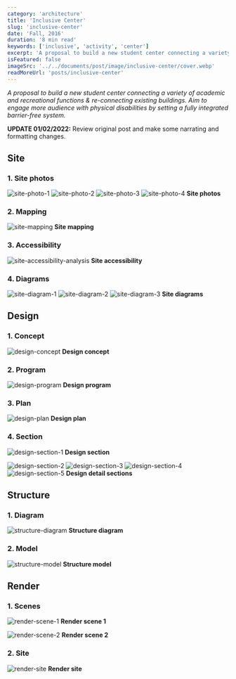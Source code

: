```yaml
---
category: 'architecture'
title: 'Inclusive Center'
slug: 'inclusive-center'
date: 'Fall, 2016'
duration: '8 min read'
keywords: ['inclusive', 'activity', 'center']
excerpt: 'A proposal to build a new student center connecting a variety of academic and recreational functions & re-connecting existing buildings. Aim to engage more audience with physical disabilities by setting a fully integrated barrier-free system.'
isFeatured: false
imageSrc: '../../documents/post/image/inclusive-center/cover.webp'
readMoreUrl: 'posts/inclusive-center'
---
```


_A proposal to build a new student center connecting a variety of academic and recreational functions & re-connecting existing buildings. Aim to engage more audience with physical disabilities by setting a fully integrated barrier-free system._

**UPDATE 01/02/2022:** Review original post and make some narrating and formatting changes.

## Site

### 1. Site photos

![site-photo-1](../../documents/post/image/inclusive-center/site-photo-1.webp)
![site-photo-2](../../documents/post/image/inclusive-center/site-photo-2.webp)
![site-photo-3](../../documents/post/image/inclusive-center/site-photo-3.webp)
![site-photo-4](../../documents/post/image/inclusive-center/site-photo-4.webp)
**Site photos**

### 2. Mapping

![site-mapping](../../documents/post/image/inclusive-center/site-mapping.webp)
**Site mapping**

### 3. Accessibility

![site-accessibility-analysis](../../documents/post/image/inclusive-center/site-accessibility-analysis.webp)
**Site accessibility**

### 4. Diagrams

![site-diagram-1](../../documents/post/image/inclusive-center/site-diagram-1.webp)
![site-diagram-2](../../documents/post/image/inclusive-center/site-diagram-2.webp)
![site-diagram-3](../../documents/post/image/inclusive-center/site-diagram-3.webp)
**Site diagrams**

## Design

### 1. Concept

![design-concept](../../documents/post/image/inclusive-center/design-concept.webp)
**Design concept**

### 2. Program

![design-program](../../documents/post/image/inclusive-center/design-program.webp)
**Design program**

### 3. Plan

![design-plan](../../documents/post/image/inclusive-center/design-plan.webp)
**Design plan**

### 4. Section

![design-section-1](../../documents/post/image/inclusive-center/design-section-1.webp)
**Design section**

![design-section-2](../../documents/post/image/inclusive-center/design-section-2.webp)
![design-section-3](../../documents/post/image/inclusive-center/design-section-3.webp)
![design-section-4](../../documents/post/image/inclusive-center/design-section-4.webp)
![design-section-5](../../documents/post/image/inclusive-center/design-section-5.webp)
**Design detail sections**

## Structure

### 1. Diagram

![structure-diagram](../../documents/post/image/inclusive-center/structure-diagram.webp)
**Structure diagram**

### 2. Model

![structure-model](../../documents/post/image/inclusive-center/structure-model.webp)
**Structure model**

## Render

### 1. Scenes

![render-scene-1](../../documents/post/image/inclusive-center/render-scene-1.webp)
**Render scene 1**

![render-scene-2](../../documents/post/image/inclusive-center/render-scene-2.webp)
**Render scene 2**

### 2. Site

![render-site](../../documents/post/image/inclusive-center/render-site.webp)
**Render site**
